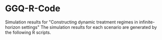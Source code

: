 # GGQ-R-Code
Simulation results for "Constructing dynamic treatment regimes in infinite-horizon settings"
The simulation results for each scenario are generated by the following R scripts.

